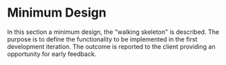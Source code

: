 # Minimum Design

In this section a minimum design, the "walking skeleton" is described. The
purpose is to define the functionality to be implemented in the first
development iteration. The outcome is reported to the client providing an
opportunity for early feedback.

<!-- Define the key features/functions to be implemented first and show how they
support an end-to-end functional system. The purpose is to implement the minimum
needed to prove that each major components works. 1 page max -->
